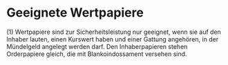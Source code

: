 # Geeignete Wertpapiere

(1) Wertpapiere sind zur Sicherheitsleistung nur geeignet, wenn sie auf den Inhaber lauten, einen Kurswert haben und einer Gattung angehören, in der Mündelgeld angelegt werden darf. Den Inhaberpapieren stehen Orderpapiere gleich, die mit Blankoindossament versehen sind.